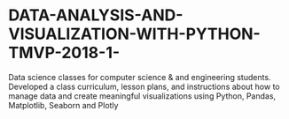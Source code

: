 # DATA-ANALYSIS-AND-VISUALIZATION-WITH-PYTHON-TMVP-2018-1-
Data science classes for computer science &amp; and engineering students. Developed a class curriculum, lesson plans, and instructions about how to manage data and create meaningful visualizations using Python, Pandas, Matplotlib, Seaborn and Plotly
